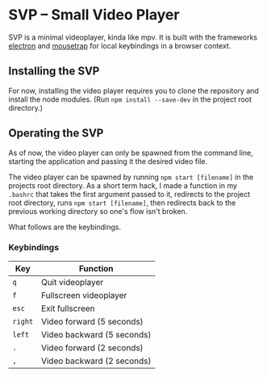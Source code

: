 # SVP &ndash; Small Video Player

SVP is a minimal videoplayer, kinda like mpv. It is built with the frameworks [electron](https://www.electronjs.org/) and [mousetrap](https://www.npmjs.com/package/mousetrap) for local keybindings in a browser context.

## Installing the SVP

For now, installing the video player requires you to clone the repository and install the node modules. (Run `npm install --save-dev` in the project root directory.)

## Operating the SVP

As of now, the video player can only be spawned from the command line, starting the application and passing it the desired video file. 

The video player can be spawned by running `npm start [filename]` in the projects root directory. As a short term hack, I made a function in my `.bashrc` that takes the first argument passed to it, redirects to the project root directory, runs `npm start [filename]`, then redirects back to the previous working directory so one's flow isn't broken.

What follows are the keybindings.

### Keybindings

| Key     | Function                   |
| ------- | -------------------------- |
| `q`     | Quit videoplayer           |
| `f`     | Fullscreen videoplayer     |
| `esc`   | Exit fullscreen            |
| `right` | Video forward (5 seconds)  |
| `left`  | Video backward (5 seconds) |
| `.`     | Video forward (2 seconds)  |
| `,`     | Video backward (2 seconds) |
